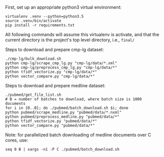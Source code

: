 
First, set up an appropriate python3 virtual environment:
```
virtualenv .venv --python=python3.5
source .venv/bin/activate
pip install -r requirements.txt
```

All following commands will assume this virtualenv is activate, and that the current directory is the project's top level directory, i.e., `final/`

Steps to download and prepare cmp-lg dataset:
```
./cmp-lg/bulk_download.sh
python cmp-lg/scrape_cmp_lg.py "cmp-lg/data/*.xml"
python cmp-lg/preprocess_cmp_lg.py "cmp-lg/data/*"
python tfidf_vectorize.py "cmp-lg/data/*"
python vector_compare.py "cmp-lg/data/*"
```

Steps to download and prepare medline dataset:
```
./pubmed/get_file_list.sh
# B = number of batches to download, where batch size is 1000 documents
for i in {0..B}; do ./pubmed/batch_download.sh $i; done
python pubmed/scrape_medline.py "pubmed/data/*.nxml"
python pubmed/preprocess_medline.py "pubmed/data/*"
python tfidf_vectorize.py "pubmed/data/*"
python vector_compare.py "pubmed/data/*"
```

Note: for parallelized batch downloading of medline documents over C cores, use:
```
seq 0 B | xargs -n1 -P C ./pubmed/batch_download.sh
```

